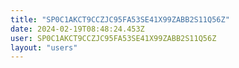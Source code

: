 ```yaml
---
title: "SP0C1AKCT9CCZJC95FA53SE41X99ZABB2S11Q56Z"
date: 2024-02-19T08:48:24.453Z
user: SP0C1AKCT9CCZJC95FA53SE41X99ZABB2S11Q56Z
layout: "users"
---
```

    